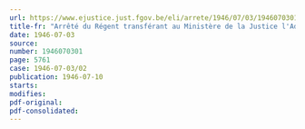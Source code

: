 ```yaml
---
url: https://www.ejustice.just.fgov.be/eli/arrete/1946/07/03/1946070301/justel
title-fr: "Arrêté du Régent transférant au Ministère de la Justice l'Administration de la Sûreté de l'Etat"
date: 1946-07-03
source:
number: 1946070301
page: 5761
case: 1946-07-03/02
publication: 1946-07-10
starts:
modifies:
pdf-original:
pdf-consolidated:
---
```


